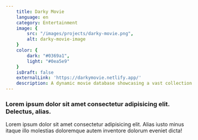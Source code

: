 ```yaml
---
    title: Darky Movie
    language: en
    category: Entertainment
    image: {
        src: "/images/projects/darky-movie.png",
        alt: darky-movie-image
    }
    color: {
        dark: "#0369a1",
        light: "#0ea5e9"
    }
    isDraft: false
    externalLink: 'https://darkymovie.netlify.app/'
    description: A dynamic movie database showcasing a vast collection of movies, TV shows, and providing a comprehensive cinematic experiences.
---
```


### Lorem ipsum dolor sit amet consectetur adipisicing elit. Delectus, alias.

Lorem ipsum dolor sit amet consectetur adipisicing elit. Alias iusto minus itaque illo molestias doloremque autem inventore dolorum eveniet dicta!
